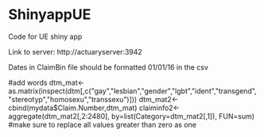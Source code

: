 # ShinyappUE
Code for UE shiny app

Link to server: http://actuaryserver:3942

Dates in ClaimBin file should be formatted 01/01/16 in the csv 

#add words
dtm_mat<-as.matrix(inspect(dtm[,c("gay","lesbian","gender","lgbt","ident","transgend","stereotyp","homosexu","transsexu")]))
dtm_mat2<-cbind(mydata$Claim.Number,dtm_mat)
claiminfo2<-aggregate(dtm_mat2[,2:2480], by=list(Category=dtm_mat2[,1]), FUN=sum)
#make sure to replace all values greater than zero as one
